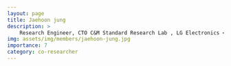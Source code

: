 ```yaml
---
layout: page
title: Jaehoon jung
description: >
    Research Engineer, CTO C&M Standard Research Lab , LG Electronics <br/>M.S. Electrical and Computing Engineering<br/>jaehoon24.jung@lge.com<br/>
img: assets/img/members/jaehoon-jung.jpg
importance: 7
category: co-researcher
---
```

